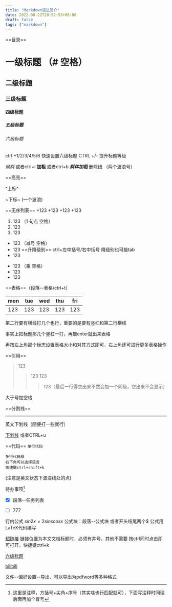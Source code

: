 ```yaml
---
title: "Markdown语法简介"
date: 2022-08-22T20:52:53+08:00
draft: false
tags: ["markdown"]
---
```


==目录==


# 一级标题  （# 空格）

## 二级标题
### 三级标题
#### 四级标题
##### 五级标题
###### 六级标题

ctrl +1/2/3/4/5/6 快速设置六级标题
CTRL +/- 提升标题等级

*倾斜*   或者ctrl+i
**加粗**   或者ctrl+b
***斜体加粗***
~~删除线~~ （两个波浪号）

==高亮==

^上标^

~下标~  (一个波浪)

==无序列表==
+123 
  +123
    +123
      +123

1. 123  （1 句点 空格）
2. 123
3. 123

- 123   （减号 空格）
- 123          ==升降级别==  ctrl+左中括号/右中括号  降级别也可敲tab
- 123

* 123   （乘 空格）
* 123
* 123

==表格==（段落--表格/ctrl+t）

| mon  | tue  | wed  | thu  | fri  |
| ---- | ---- | ---- | ---- | ---- |
| 123  | 123  | 123  | 123  | 123  |

第二行要有横线打几个也行，重要的是要有竖杠和第二行横线

事实上把标题那几个竖杠一打，再敲enter就出来表格

再按左上角那个标志设置表格大小和对其方式即可，右上角还可进行更多表格操作

==引用==
> 123
>
> > 123
> > 123
> >
> > > 123（最后一行得空出来不然会加一个同级，空出来不会显示）

大于号加空格

==分割线==
____________________________
英文下划线（随便打一些就行）

<u>下划线</u>   或者CTRL+u

==代码==
`单行代码`

```
多行代码框
右下角可以选择语言
快捷键ctrl+shift+k
```
(注意是英文状态下波浪线处的点)

待办事项[^1]

- [x] 段落--任务列表
- [ ] 777



行内公式  $sin 2x = 2sinxcosx$
公式块：段落--公式块 或者开头结尾两个$
公式用LaTeX代码编写

[超链接](#标题名称或者链接)  链接位置为本文文档标题时，必须有井号，其他不需要
按ctrl同时点击即可打开，快捷键ctrl+k

[六级标题](#六级标题)

[bilibili](http://www.bilibili.com)

[^1]:这里是注释，方括号+尖角+序号（其实啥也行匹配就可），下面写注释时同理后面再加个冒号



文件--偏好设置--导出，可以导出为pdfword等多种格式
